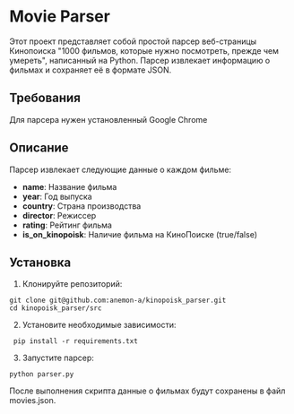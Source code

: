 # Movie Parser

Этот проект представляет собой простой парсер веб-страницы Кинопоиска "1000 фильмов, которые нужно посмотреть, прежде чем умереть", написанный на Python. Парсер извлекает информацию о фильмах и сохраняет её в формате JSON.

## Требования

Для парсера нужен установленный Google Chrome

## Описание

Парсер извлекает следующие данные о каждом фильме:

- **name**: Название фильма
- **year**: Год выпуска
- **country**: Страна производства
- **director**: Режиссер
- **rating**: Рейтинг фильма
- **is_on_kinopoisk**: Наличие фильма на КиноПоиске (true/false)


## Установка

1. Клонируйте репозиторий:
```
git clone git@github.com:anemon-a/kinopoisk_parser.git
cd kinopoisk_parser/src
```

2. Установите необходимые зависимости:

```
 pip install -r requirements.txt
```

3. Запустите парсер:
```
python parser.py
```

После выполнения скрипта данные о фильмах будут сохранены в файл movies.json.

